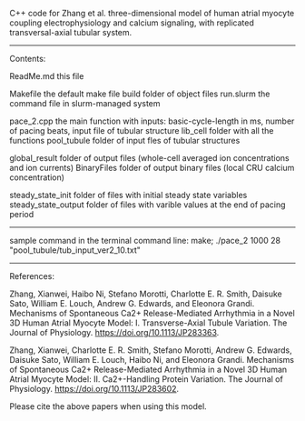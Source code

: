 C++ code for Zhang et al. three-dimensional model of human atrial myocyte coupling electrophysiology and calcium signaling, with replicated transversal-axial tubular system.
_____________________________________________________________________________________________________
Contents:

ReadMe.md					this file

Makefile 					the default make file
build 						folder of object files
run.slurm 					the command file in slurm-managed system 

pace_2.cpp					the main function with inputs: basic-cycle-length in ms, number of pacing beats, input file of tubular structure
lib_cell 					folder with all the functions
pool_tubule 				folder of input fles of tubular structures

global_result				folder of output files (whole-cell averaged ion concentrations and ion currents)
BinaryFiles 				folder of output binary files (local CRU calcium concentration)

steady_state_init 			folder of files with initial steady state variables
steady_state_output 		folder of files with varible values at the end of pacing period
_____________________________________________________________________________________________________
sample command in the terminal command line:
make; ./pace_2 1000 28 "pool_tubule/tub_input_ver2_10.txt"
_____________________________________________________________________________________________________

References:

Zhang, Xianwei, Haibo Ni, Stefano Morotti, Charlotte E. R. Smith, Daisuke Sato, William E. Louch, Andrew G. Edwards, and Eleonora Grandi. Mechanisms of Spontaneous Ca2+ Release-Mediated Arrhythmia in a Novel 3D Human Atrial Myocyte Model: I. Transverse-Axial Tubule Variation. The Journal of Physiology. https://doi.org/10.1113/JP283363.

Zhang, Xianwei, Charlotte E. R. Smith, Stefano Morotti, Andrew G. Edwards, Daisuke Sato, William E. Louch, Haibo Ni, and Eleonora Grandi. Mechanisms of Spontaneous Ca2+ Release-Mediated Arrhythmia in a Novel 3D Human Atrial Myocyte Model: II. Ca2+-Handling Protein Variation. The Journal of Physiology.  https://doi.org/10.1113/JP283602.

Please cite the above papers when using this model.